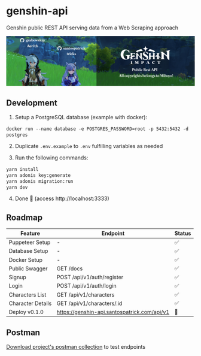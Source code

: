 # genshin-api
Genshin public REST API serving data from a Web Scraping approach

![Aerith & tricks at Genshin Impact world giving welcome for contributors!](docs/readme.png)

## Development

1. Setup a PostgreSQL database (example with docker):
```
docker run --name database -e POSTGRES_PASSWORD=root -p 5432:5432 -d postgres
```

2. Duplicate `.env.example` to `.env` fulfilling variables as needed

3. Run the following commands:
```
yarn install
yarn adonis key:generate
yarn adonis migration:run
yarn dev
```

4. Done 🎉 (access http://localhost:3333)

## Roadmap

| Feature              | Endpoint                   | Status          |
|----------------------|----------------------------|-----------------|
| Puppeteer Setup      | -                          | :white_check_mark: |
| Database Setup       | -                          | :white_check_mark: |
| Docker Setup         | -                          | :white_check_mark: |
| Public Swagger       | GET /docs                  | :white_check_mark: |
| Signup               | POST /api/v1/auth/register | :white_check_mark: |
| Login                | POST /api/v1/auth/login    | :white_check_mark: |
| Characters List      | GET /api/v1/characters     | :white_check_mark: |
| Character Details    | GET /api/v1/characters/:id | :white_check_mark: |
| Deploy v0.1.0        | https://genshin-api.santospatrick.com/api/v1 | :no_entry_sign: |

## Postman

[Download project's postman collection](https://raw.githubusercontent.com/santospatrick/genshin-api/adonis/postman/Genshin.postman_collection.json) to test endpoints
